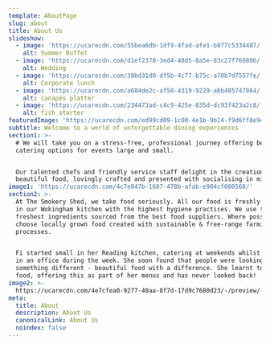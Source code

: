 ```yaml
---
template: AboutPage
slug: about
title: About Us
slideshow:
  - image: 'https://ucarecdn.com/55bea6db-1df9-4fad-afe1-b077c5334487/'
    alt: Summer Buffet
  - image: 'https://ucarecdn.com/d1ef2370-3ed4-48d5-8a5e-83c27f769806/'
    alt: Wedding
  - image: 'https://ucarecdn.com/38bd31d0-df5b-4c77-b75c-a70b7d7557fe/'
    alt: Corporate lunch
  - image: 'https://ucarecdn.com/a684de2c-af50-4319-9229-a6b485747064/'
    alt: canapés platter
  - image: 'https://ucarecdn.com/234473ad-c4c9-425e-835d-dc93f423a2c8/'
    alt: fish starter
featuredImage: 'https://ucarecdn.com/ed99cd09-1c00-4e1b-9b14-f9d6ff8e941a/'
subtitle: Welcome to a world of unforgettable dining experiences
section1: >-
  # We will take you on a stress-free, professional journey offering bespoke
  catering options for events large and small.


  Our talented chefs and friendly service staff delight in the creation of
  beautiful food, lovingly crafted and presented with socialising in mind.
image1: 'https://ucarecdn.com/4c7e847b-1687-478b-afab-e984cf000568/'
section2: >-
  At The Smokery Shed, we take food seriously. All our food is freshly prepared
  in our Wokingham kitchen with the highest hygiene practices. We use the
  freshest ingredients sourced from the best food suppliers. Where possible, we
  choose locally grown food created with sustainable & free-range farming
  processes.


  Fi started small in her Reading kitchen, catering at weekends whilst working
  in an office during the week. She soon found that people were looking for
  something different - beautiful food with a difference. She learnt to smoke
  food, offering this as part of her menus and has never looked back!
image2: >-
  https://ucarecdn.com/4e7cfea0-9277-40aa-8f7d-17d9c7680d23/-/preview/-/enhance/96/-/grayscale/
meta:
  title: About
  description: About Us
  canonicalLink: About Us
  noindex: false
---
```

